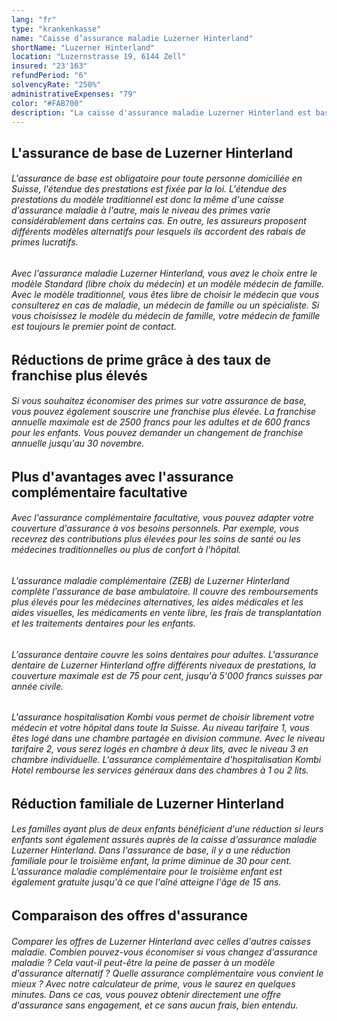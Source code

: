 ```yaml
---
lang: "fr"
type: "krankenkasse"
name: "Caisse d’assurance maladie Luzerner Hinterland"
shortName: "Luzerner Hinterland"
location: "Luzernstrasse 19, 6144 Zell"
insured: "23'163"
refundPeriod: "6"
solvencyRate: "250%"
administrativeExpenses: "79"
color: "#FAB700"
description: "La caisse d'assurance maladie Luzerner Hinterland est basée à Zell et compte environ 20.000 membres. Comme son nom l'indique, l'assurance maladie est fortement ancrée dans le paysage de Lucerne, mais opère dans dix cantons au total. Vous trouverez de plus amples informations sur les prestations et les primes de l'assurance maladie traditionnelle dans notre comparatif d’assurances."
---
```


## L'assurance de base de Luzerner Hinterland

###### L'assurance de base est obligatoire pour toute personne domiciliée en Suisse, l'étendue des prestations est fixée par la loi. L'étendue des prestations du modèle traditionnel est donc la même d'une caisse d'assurance maladie à l'autre, mais le niveau des primes varie considérablement dans certains cas. En outre, les assureurs proposent différents modèles alternatifs pour lesquels ils accordent des rabais de primes lucratifs.

###### Avec l'assurance maladie Luzerner Hinterland, vous avez le choix entre le modèle Standard (libre choix du médecin) et un modèle médecin de famille. Avec le modèle traditionnel, vous êtes libre de choisir le médecin que vous consulterez en cas de maladie, un médecin de famille ou un spécialiste. Si vous choisissez le modèle du médecin de famille, votre médecin de famille est toujours le premier point de contact.

## Réductions de prime grâce à des taux de franchise plus élevés

###### Si vous souhaitez économiser des primes sur votre assurance de base, vous pouvez également souscrire une franchise plus élevée. La franchise annuelle maximale est de 2500 francs pour les adultes et de 600 francs pour les enfants. Vous pouvez demander un changement de franchise annuelle jusqu'au 30 novembre.

## Plus d'avantages avec l'assurance complémentaire facultative

###### Avec l'assurance complémentaire facultative, vous pouvez adapter votre couverture d'assurance à vos besoins personnels. Par exemple, vous recevrez des contributions plus élevées pour les soins de santé ou les médecines traditionnelles ou plus de confort à l'hôpital.

###### L'assurance maladie complémentaire (ZEB) de Luzerner Hinterland complète l'assurance de base ambulatoire. Il couvre des remboursements plus élevés pour les médecines alternatives, les aides médicales et les aides visuelles, les médicaments en vente libre, les frais de transplantation et les traitements dentaires pour les enfants.

###### L'assurance dentaire couvre les soins dentaires pour adultes. L'assurance dentaire de Luzerner Hinterland offre différents niveaux de prestations, la couverture maximale est de 75 pour cent, jusqu'à 5'000 francs suisses par année civile.

###### L'assurance hospitalisation Kombi vous permet de choisir librement votre médecin et votre hôpital dans toute la Suisse. Au niveau tarifaire 1, vous êtes logé dans une chambre partagée en division commune. Avec le niveau tarifaire 2, vous serez logés en chambre à deux lits, avec le niveau 3 en chambre individuelle. L'assurance complémentaire d'hospitalisation Kombi Hotel rembourse les services généraux dans des chambres à 1 ou 2 lits.

## Réduction familiale de Luzerner Hinterland

###### Les familles ayant plus de deux enfants bénéficient d'une réduction si leurs enfants sont également assurés auprès de la caisse d'assurance maladie Luzerner Hinterland. Dans l'assurance de base, il y a une réduction familiale pour le troisième enfant, la prime diminue de 30 pour cent. L'assurance maladie complémentaire pour le troisième enfant est également gratuite jusqu'à ce que l'aîné atteigne l'âge de 15 ans.

## Comparaison des offres d'assurance

###### Comparer les offres de Luzerner Hinterland avec celles d'autres caisses maladie. Combien pouvez-vous économiser si vous changez d'assurance maladie ? Cela vaut-il peut-être la peine de passer à un modèle d'assurance alternatif ? Quelle assurance complémentaire vous convient le mieux ? Avec notre calculateur de prime, vous le saurez en quelques minutes. Dans ce cas, vous pouvez obtenir directement une offre d'assurance sans engagement, et ce sans aucun frais, bien entendu.
